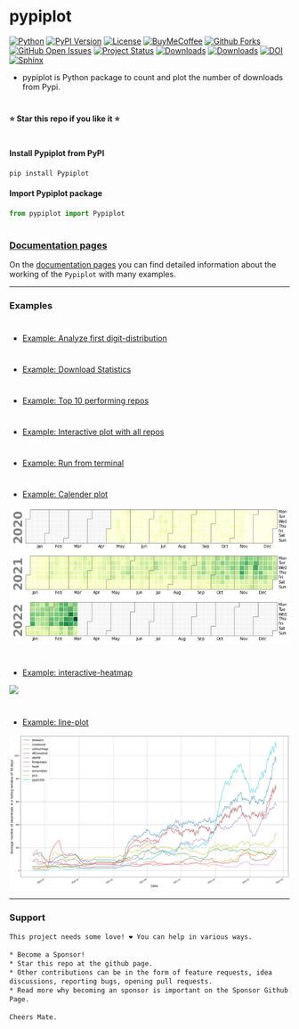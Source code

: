 # pypiplot

[![Python](https://img.shields.io/pypi/pyversions/pypiplot)](https://img.shields.io/pypi/pyversions/pypiplot)
[![PyPI Version](https://img.shields.io/pypi/v/pypiplot)](https://pypi.org/project/pypiplot/)
[![License](https://img.shields.io/badge/license-MIT-green.svg)](https://github.com/erdogant/pypiplot/blob/master/LICENSE)
[![BuyMeCoffee](https://img.shields.io/badge/buymea-coffee-yellow.svg)](https://www.buymeacoffee.com/erdogant)
[![Github Forks](https://img.shields.io/github/forks/erdogant/pypiplot.svg)](https://github.com/erdogant/pypiplot/network)
[![GitHub Open Issues](https://img.shields.io/github/issues/erdogant/pypiplot.svg)](https://github.com/erdogant/pypiplot/issues)
[![Project Status](http://www.repostatus.org/badges/latest/active.svg)](http://www.repostatus.org/#active)
[![Downloads](https://pepy.tech/badge/pypiplot/month)](https://pepy.tech/project/pypiplot/)
[![Downloads](https://pepy.tech/badge/pypiplot)](https://pepy.tech/project/pypiplot)
[![DOI](https://zenodo.org/badge/293334020.svg)](https://zenodo.org/badge/latestdoi/293334020)
[![Sphinx](https://img.shields.io/badge/Sphinx-Docs-Green)](https://erdogant.github.io/pypiplot/)
<!---[![Coffee](https://img.shields.io/badge/coffee-black-grey.svg)](https://erdogant.github.io/donate/?currency=USD&amount=5)-->

* pypiplot is Python package to count and plot the number of downloads from Pypi.

# 
**⭐️ Star this repo if you like it ⭐️**
#

#### Install Pypiplot from PyPI

```bash
pip install Pypiplot
```

#### Import Pypiplot package

```python
from pypiplot import Pypiplot
```
# 


### [Documentation pages](https://erdogant.github.io/Pypiplot/)

On the [documentation pages](https://erdogant.github.io/Pypiplot/) you can find detailed information about the working of the ``Pypiplot`` with many examples. 

<hr> 

### Examples

# 
* [Example: Analyze first digit-distribution](https://erdogant.github.io/pypiplot/pages/html/Examples.html#)
# 
* [Example: Download Statistics](https://erdogant.github.io/pypiplot/pages/html/Examples.html#download-statistics)
# 
* [Example: Top 10 performing repos](https://erdogant.github.io/pypiplot/pages/html/Examples.html#top-10-performing-repos)
# 
* [Example: Interactive plot with all repos](https://erdogant.github.io/pypiplot/pages/html/Examples.html#interactive-plot-with-all-repos)
# 
* [Example: Run from terminal](https://erdogant.github.io/pypiplot/pages/html/Examples.html#run-pypiplot-from-terminal)
# 
* [Example: Calender plot](https://erdogant.github.io/pypiplot/pages/html/Examples.html#calender-plot)

<p align="left">
  <a href="https://erdogant.github.io/pypiplot/pages/html/Examples.html#calender-plot">
  <img src="https://github.com/erdogant/pypiplot/blob/master/docs/figs/calender.png" width="600" />
  </a>
</p>

# 
* [Example: interactive-heatmap](https://erdogant.github.io/pypiplot/pages/html/Examples.html#interactive-heatmap)

<p align="left">
  <a href="https://erdogant.github.io/pypiplot/pages/html/Examples.html#interactive-heatmap">
  <img src="https://github.com/erdogant/pypiplot/blob/master/docs/figs/plot_default.png" width="600" />
  </a>
</p>

# 
* [Example: line-plot](https://erdogant.github.io/pypiplot/pages/html/Examples.html#line-plot)

<p align="left">
  <a href="https://erdogant.github.io/pypiplot/pages/html/Examples.html#line-plot">
  <img src="https://github.com/erdogant/pypiplot/blob/master/docs/figs/lineplot.png" width="600" />
  </a>
</p>


<hr>

### Support

	This project needs some love! ❤️ You can help in various ways.

	* Become a Sponsor!
	* Star this repo at the github page.
	* Other contributions can be in the form of feature requests, idea discussions, reporting bugs, opening pull requests.
	* Read more why becoming an sponsor is important on the Sponsor Github Page.
	
	Cheers Mate.


